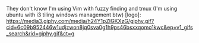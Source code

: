 They don't know I'm using Vim with fuzzy finding and tmux (I'm using ubuntu with i3 tiling windows management btw)
[logo]: https://media3.giphy.com/media/h24Y1pZIGKXzG/giphy.gif?cid=6c09b952446w1udjzwon8jq0sva0g1h9ps46bsxxqomo1kwc&ep=v1_gifs_search&rid=giphy.gif&ct=g
